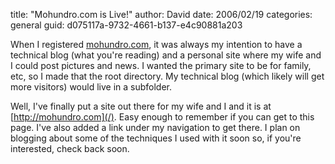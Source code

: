
title: "Mohundro.com is Live!"
author: David
date: 2006/02/19
categories: general
guid: d075117a-9732-4661-b137-e4c90881a203

When I registered [mohundro.com](/), it was always my intention to have a technical blog (what you're reading) and a personal site where my wife and I could post pictures and news. I wanted the primary site to be for family, etc, so I made that the root directory. My technical blog (which likely will get more visitors) would live in a subfolder.

Well, I've finally put a site out there for my wife and I and it is at [http://mohundro.com](/). Easy enough to remember if you can get to this page. I've also added a link under my navigation to get there. I plan on blogging about some of the techniques I used with it soon so, if you're interested, check back soon.


